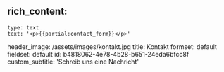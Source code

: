 rich_content:
  -
    type: text
    text: '<p>{{partial:contact_form}}</p>'
header_image: /assets/images/kontakt.jpg
title: Kontakt
formset: default
fieldset: default
id: b4818062-4e78-4b28-b651-24eda6bfcc8f
custom_subtitle: 'Schreib uns eine Nachricht'